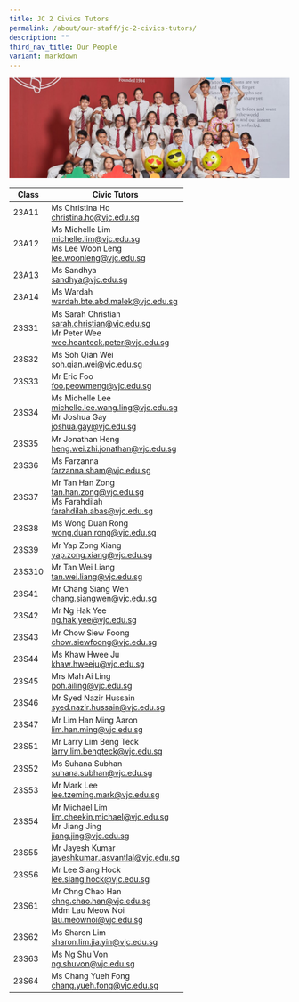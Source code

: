 ```yaml
---
title: JC 2 Civics Tutors
permalink: /about/our-staff/jc-2-civics-tutors/
description: ""
third_nav_title: Our People
variant: markdown
---
```

![](/images/JC-2-Civics-Tutors-banner-1024x365.jpg)

| Class | Civic Tutors | 
| -------- | -------- | 
|23A11|	Ms Christina Ho<br> [christina.ho@vjc.edu.sg](mailto:christina.ho@vjc.edu.sg)|
|23A12|	Ms Michelle Lim<br> [michelle.lim@vjc.edu.sg](mailto:michelle.lim@vjc.edu.sg) <br>Ms Lee Woon Leng<br> [lee.woonleng@vjc.edu.sg](mailto:lee.woonleng@vjc.edu.sg)|
|23A13|	Ms Sandhya<br> [sandhya@vjc.edu.sg](mailto:sandhya@vjc.edu.sg)|
|23A14|	Ms Wardah<br> [wardah.bte.abd.malek@vjc.edu.sg](mailto:wardah.bte.abd.malek@vjc.edu.sg)|
|23S31|	Ms Sarah Christian<br> [sarah.christian@vjc.edu.sg](mailto:sarah.christian@vjc.edu.sg) <br>Mr Peter Wee<br> [wee.heanteck.peter@vjc.edu.sg](mailto:wee.heanteck.peter@vjc.edu.sg)|
|23S32|	Ms Soh Qian Wei<br> [soh.qian.wei@vjc.edu.sg](mailto:soh.qian.wei@vjc.edu.sg)|
|23S33|	Mr Eric Foo<br> [foo.peowmeng@vjc.edu.sg](mailto:foo.peowmeng@vjc.edu.sg)|
|23S34|	Ms Michelle Lee<br>[michelle.lee.wang.ling@vjc.edu.sg](mailto:michelle.lee.wang.ling@vjc.edu.sg) <br>Mr Joshua Gay<br> [joshua.gay@vjc.edu.sg](mailto:joshua.gay@vjc.edu.sg)|
|23S35|	Mr Jonathan Heng<br> [heng.wei.zhi.jonathan@vjc.edu.sg](mailto:heng.wei.zhi.jonathan@vjc.edu.sg)|
|23S36|	Ms Farzanna<br> [farzanna.sham@vjc.edu.sg](mailto:farzanna.sham@vjc.edu.sg)|
|23S37|	Mr Tan Han Zong<br> [tan.han.zong@vjc.edu.sg](mailto:tan.han.zong@vjc.edu.sg) <br>Ms Farahdilah<br> [farahdilah.abas@vjc.edu.sg](mailto:farahdilah.abas@vjc.edu.sg)|
|23S38|	Ms Wong Duan Rong<br> [wong.duan.rong@vjc.edu.sg](mailto:wong.duan.rong@vjc.edu.sg)|
|23S39|	Mr Yap Zong Xiang<br> [yap.zong.xiang@vjc.edu.sg](mailto:yap.zong.xiang@vjc.edu.sg)|
|23S310| Mr Tan Wei Liang<br> [tan.wei.liang@vjc.edu.sg](mailto:tan.wei.liang@vjc.edu.sg)|
|23S41|	Mr Chang Siang Wen <br>[chang.siangwen@vjc.edu.sg](mailto:chang.siangwen@vjc.edu.sg)|
|23S42|	Mr Ng Hak Yee<br> [ng.hak.yee@vjc.edu.sg](mailto:ng.hak.yee@vjc.edu.sg)|
|23S43|	Mr Chow Siew Foong<br> [chow.siewfoong@vjc.edu.sg](mailto:chow.siewfoong@vjc.edu.sg)|
|23S44|	Ms Khaw Hwee Ju<br> [khaw.hweeju@vjc.edu.sg](mailto:khaw.hweeju@vjc.edu.sg)|
|23S45|	Mrs Mah Ai Ling<br> [poh.ailing@vjc.edu.sg](mailto:poh.ailing@vjc.edu.sg)|
|23S46|	Mr Syed Nazir Hussain<br> [syed.nazir.hussain@vjc.edu.sg](mailto:syed.nazir.hussain@vjc.edu.sg)|
|23S47|	Mr Lim Han Ming Aaron<br> [lim.han.ming@vjc.edu.sg](mailto:lim.han.ming@vjc.edu.sg)|
|23S51|	Mr Larry Lim Beng Teck<br> [larry.lim.bengteck@vjc.edu.sg](mailto:larry.lim.bengteck@vjc.edu.sg)|
|23S52|	Ms Suhana Subhan<br> [suhana.subhan@vjc.edu.sg](mailto:suhana.subhan@vjc.edu.sg)|
|23S53|	Mr Mark Lee<br> [lee.tzeming.mark@vjc.edu.sg](mailto:lee.tzeming.mark@vjc.edu.sg)|
|23S54|	Mr Michael Lim<br> [lim.cheekin.michael@vjc.edu.sg](mailto:lim.cheekin.michael@vjc.edu.sg) <br>Mr Jiang Jing<br>[jiang.jing@vjc.edu.sg](mailto:jiang.jing@vjc.edu.sg)|
|23S55|	Mr Jayesh Kumar<br>[jayeshkumar.jasvantlal@vjc.edu.sg](mailto:jayeshkumar.jasvantlal@vjc.edu.sg)|
|23S56|	Mr Lee Siang Hock<br> [lee.siang.hock@vjc.edu.sg](mailto:lee.siang.hock@vjc.edu.sg)|
|23S61|	Mr Chng Chao Han<br>[chng.chao.han@vjc.edu.sg](mailto:chng.chao.han@vjc.edu.sg) <br>Mdm Lau Meow Noi<br> [lau.meownoi@vjc.edu.sg](mailto:lau.meownoi@vjc.edu.sg)|
|23S62|	Ms Sharon Lim<br> [sharon.lim.jia.yin@vjc.edu.sg](mailto:sharon.lim.jia.yin@vjc.edu.sg)|
|23S63|	Ms Ng Shu Von<br> [ng.shuvon@vjc.edu.sg](mailto:ng.shuvon@vjc.edu.sg)|
|23S64|	Ms Chang Yueh Fong<br> [chang.yueh.fong@vjc.edu.sg](mailto:chang.yueh.fong@vjc.edu.sg)|